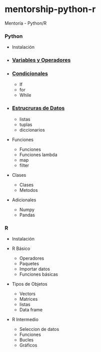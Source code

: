# mentorship-python-r
Mentoría - Python/R

### Python
- Instalación
- ### [Variables y Operadores](https://github.com/axelgr/mentorship-python-r/blob/master/p_01.md)
- ### [Condicionales](https://github.com/axelgr/mentorship-python-r/blob/master/p_02.md)
    - If
    - for 
    - While 

- ### [Estrucruras de Datos](https://github.com/axelgr/mentorship-python-r/blob/master/p_03.md)
    - listas
    - tuplas
    - diccionarios
    
- Funciones
    - Funciones
    - Funciones lambda
    - map 
    - filter

- Clases
    - Clases
    - Metodos

- Adicionales
    - Numpy
    - Pandas


### R

- Instalación
- R Básico
    - Operadores
    - Paquetes
    - Importar datos
    - Funciones básicas

- Tipos de Objetos
    - Vectors
    - Matrices
    - listas
    - Data frame

- R Intermedio
    - Seleccion de datos
    - Funciones
    - Bucles
    - Gráficos